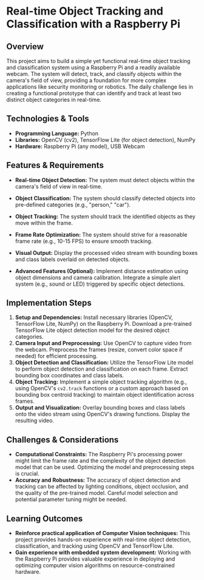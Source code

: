 # Real-time Object Tracking and Classification with a Raspberry Pi

## Overview

This project aims to build a simple yet functional real-time object tracking and classification system using a Raspberry Pi and a readily available webcam.  The system will detect, track, and classify objects within the camera's field of view, providing a foundation for more complex applications like security monitoring or robotics.  The daily challenge lies in creating a functional prototype that can identify and track at least two distinct object categories in real-time.


## Technologies & Tools

- **Programming Language:** Python
- **Libraries:** OpenCV (cv2), TensorFlow Lite (for object detection), NumPy
- **Hardware:** Raspberry Pi (any model), USB Webcam


## Features & Requirements

- **Real-time Object Detection:** The system must detect objects within the camera's field of view in real-time.
- **Object Classification:** The system should classify detected objects into pre-defined categories (e.g., "person," "car").
- **Object Tracking:** The system should track the identified objects as they move within the frame.
- **Frame Rate Optimization:** The system should strive for a reasonable frame rate (e.g., 10-15 FPS) to ensure smooth tracking.
- **Visual Output:**  Display the processed video stream with bounding boxes and class labels overlaid on detected objects.

- **Advanced Features (Optional):**  Implement distance estimation using object dimensions and camera calibration. Integrate a simple alert system (e.g., sound or LED) triggered by specific object detections.


## Implementation Steps

1. **Setup and Dependencies:** Install necessary libraries (OpenCV, TensorFlow Lite, NumPy) on the Raspberry Pi. Download a pre-trained TensorFlow Lite object detection model for the desired object categories.
2. **Camera Input and Preprocessing:**  Use OpenCV to capture video from the webcam.  Preprocess the frames (resize, convert color space if needed) for efficient processing.
3. **Object Detection and Classification:** Utilize the TensorFlow Lite model to perform object detection and classification on each frame.  Extract bounding box coordinates and class labels.
4. **Object Tracking:** Implement a simple object tracking algorithm (e.g., using OpenCV's `cv2.track` functions or a custom approach based on bounding box centroid tracking) to maintain object identification across frames.
5. **Output and Visualization:** Overlay bounding boxes and class labels onto the video stream using OpenCV's drawing functions. Display the resulting video.


## Challenges & Considerations

- **Computational Constraints:** The Raspberry Pi's processing power might limit the frame rate and the complexity of the object detection model that can be used. Optimizing the model and preprocessing steps is crucial.
- **Accuracy and Robustness:** The accuracy of object detection and tracking can be affected by lighting conditions, object occlusion, and the quality of the pre-trained model.  Careful model selection and potential parameter tuning might be needed.


## Learning Outcomes

- **Reinforce practical application of Computer Vision techniques:** This project provides hands-on experience with real-time object detection, classification, and tracking using OpenCV and TensorFlow Lite.
- **Gain experience with embedded system development:** Working with the Raspberry Pi provides valuable experience in deploying and optimizing computer vision algorithms on resource-constrained hardware.

